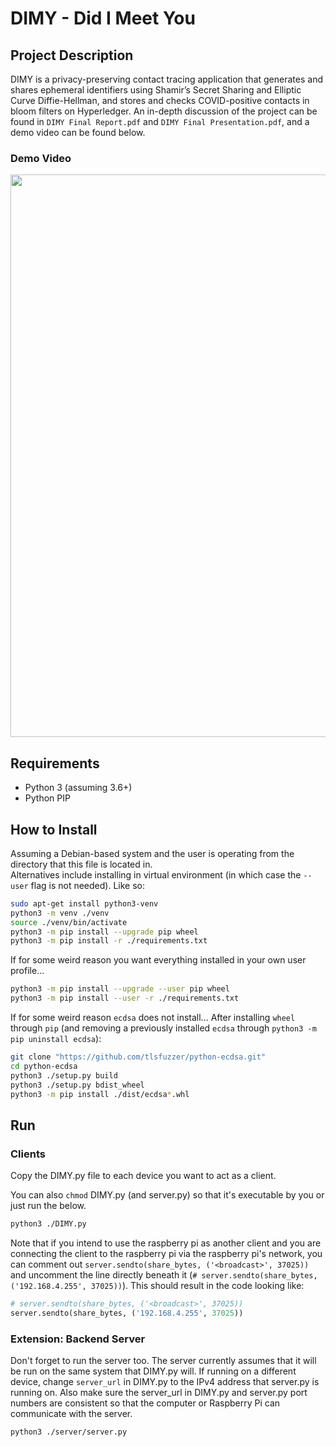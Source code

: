 # DIMY - Did I Meet You

## Project Description
DIMY is a privacy-preserving contact tracing application that generates and shares ephemeral identifiers using Shamir’s Secret Sharing and Elliptic Curve Diffie-Hellman, and stores and checks COVID-positive contacts in bloom filters on Hyperledger. An in-depth discussion of the project can be found in `DIMY Final Report.pdf` and `DIMY Final Presentation.pdf`, and a demo video can be found below.

### Demo Video
[<img src="https://img.youtube.com/vi/zEjG_Cpm1y0/hqdefault.jpg" width="900" height="900"
/>](https://www.youtube.com/embed/zEjG_Cpm1y0)

## Requirements

- Python 3 (assuming 3.6+)
- Python PIP

## How to Install

Assuming a Debian-based system and the user is operating from the directory that this file is located in.\
Alternatives include installing in virtual environment (in which case the `--user` flag is not needed). Like so:

```bash
sudo apt-get install python3-venv
python3 -m venv ./venv
source ./venv/bin/activate
python3 -m pip install --upgrade pip wheel
python3 -m pip install -r ./requirements.txt
```

If for some weird reason you want everything installed in your own user profile...

```bash
python3 -m pip install --upgrade --user pip wheel
python3 -m pip install --user -r ./requirements.txt
```

If for some weird reason `ecdsa` does not install... After installing `wheel` through `pip` (and removing a previously installed `ecdsa` through `python3 -m pip uninstall ecdsa`):

```bash
git clone "https://github.com/tlsfuzzer/python-ecdsa.git"
cd python-ecdsa
python3 ./setup.py build
python3 ./setup.py bdist_wheel
python3 -m pip install ./dist/ecdsa*.whl
```

## Run

### Clients

Copy the DIMY.py file to each device you want to act as a client.

You can also `chmod` DIMY.py (and server.py) so that it's executable by you or just run the below.

```bash
python3 ./DIMY.py
```

Note that if you intend to use the raspberry pi as another client and you are connecting the client to the raspberry pi via the raspberry pi's network, you can comment out `server.sendto(share_bytes, ('<broadcast>', 37025))` and uncomment the line directly beneath it (`# server.sendto(share_bytes, ('192.168.4.255', 37025))`). This should result in the code looking like:

```python
# server.sendto(share_bytes, ('<broadcast>', 37025))
server.sendto(share_bytes, ('192.168.4.255', 37025))
```

### Extension: Backend Server

Don't forget to run the server too. The server currently assumes that it will be run on the same system that DIMY.py will. If running on a different device, change `server_url` in DIMY.py to the IPv4 address that server.py is running on. Also make sure the server_url in DIMY.py and server.py port numbers are consistent so that the computer or Raspberry Pi can communicate with the server.

```bash
python3 ./server/server.py
```
